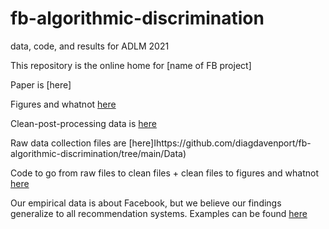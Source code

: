 # fb-algorithmic-discrimination
 data, code, and results for ADLM 2021
 
 This repository is the online home for [name of FB project] 

Paper is [here]

Figures and whatnot [here](https://github.com/diagdavenport/fb-algorithmic-discrimination/tree/main/Output/Graphs)

Clean-post-processing data is [here](https://github.com/diagdavenport/fb-algorithmic-discrimination/tree/main/Temp)

Raw data collection files are [here]Ihttps://github.com/diagdavenport/fb-algorithmic-discrimination/tree/main/Data)

Code to go from raw files to clean files + clean files to figures and whatnot [here](https://github.com/diagdavenport/fb-algorithmic-discrimination/tree/main/Scripts)

Our empirical data is about Facebook, but we believe our findings generalize to all recommendation systems. Examples can be found [here](https://docs.google.com/spreadsheets/d/12AD_KNlMbiCj-wLliADPvOoaFzuGN1azS8RjHxIClw8/edit?usp=sharing)
